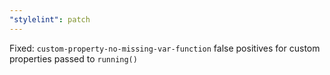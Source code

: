 ```yaml
---
"stylelint": patch
---
```


Fixed: `custom-property-no-missing-var-function` false positives for custom properties passed to `running()`
